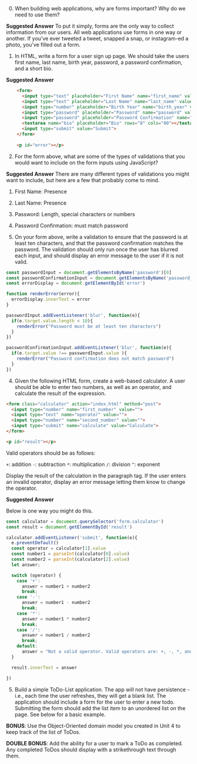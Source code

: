 

0. When building web applications, why are forms important? Why do we need to use them?

**Suggested Answer** To put it simply, forms are the only way to collect information from our users. All web applications use forms in one way or another. If you've ever tweeted a tweet, snapped a snap, or instagram-ed a photo, you've filled out a form.

1. In HTML, write a form for a user sign up page. We should take the users first name, last name, birth year, password, a password confirmation, and a short bio.

**Suggested Answer**

```html
    <form>
      <input type="text" placeholder="First Name" name="first_name" value="">
      <input type="text" placeholder="Last Name" name="last_name" value="">
      <input type="number" placeholder="Birth Year" name="birth_year" value="">
      <input type="password" placeholder="Password" name="password" value="">
      <input type="password" placeholder="Password Confirmation" name="password_confirmation" value="">
      <textarea name="bio" placeholder="Bio" rows="8" cols="80"></textarea>
      <input type="submit" value="Submit">
    </form>
    
    <p id="error"></p>
```

2. For the form above, what are some of the types of validations that you would want to include on the form inputs using JavaScript?

**Suggested Answer** There are many different types of validations you might want to include, but here are a few that probably come to mind.

1. First Name: Presence
2. Last Name: Presence
3. Password: Length, special characters or numbers
4. Password Confirmation: must match password

3. On your form above, write a validation to ensure that the password is at least ten characters, and that the password confirmation matches the password. The validation should only run once the user has blurred each input, and should display an error message to the user if it is not valid.

```javascript
const passwordInput = document.getElementsByName('password')[0]
const passwordConfirmationInput = document.getElementsByName('password_confirmation')[0]
const errorDisplay = document.getElementById('error')

function renderError(error){
  errorDisplay.innerText = error
}

passwordInput.addEventListener('blur', function(e){
  if(e.target.value.length < 10){
    renderError("Password must be at least ten characters")
  }
})

passwordConfirmationInput.addEventListener('blur', function(e){
  if(e.target.value !== passwordInput.value ){
    renderError("Password confirmation does not match password")
  }
})


```

4. Given the following HTML form, create a web-based calculator. A user should be able to enter two numbers, as well as an operator, and calculate the result of the expression.

```html
<form class="calculator" action="index.html" method="post">
  <input type="number" name="first_number" value="">
  <input type="text" name="operator" value="">
  <input type="number" name="second_number" value="">
  <input type="submit" name="calculate" value="Calculate">
</form>

<p id="result"></p>
```

Valid operators should be as follows:

`+`: addition
`-`: subtraction
`*`: multiplication
`/`: division
`^`: exponent

Display the result of the calculation in the paragraph tag. If the user enters an invalid operator, display an error message letting them know to change the operator.

**Suggested Answer**

Below is one way you might do this.

```js
const calculator = document.querySelector('form.calculator')
const result = document.getElementById('result')

calculator.addEventListener('submit', function(e){
  e.preventDefault()
  const operator = calculator[1].value
  const number1 = parseInt(calculator[0].value)
  const number2 = parseInt(calculator[2].value)
  let answer;

  switch (operator) {
    case '+':
      answer = number1 + number2
      break;
    case '-':
      answer = number1 - number2
      break;
    case '*':
      answer = number1 * number2
      break;
    case '/':
      answer = number1 / number2
      break;
    default:
      answer = "Not a valid operator. Valid operators are: +, -, *, and /"
  }

  result.innerText = answer

})
```


5. Build a simple ToDo-List application. The app will not have persistence - i.e., each time the user refreshes, they will get a blank list. The application should include a form for the user to enter a new todo. Submitting the form should add the list item to an unordered list on the page. See below for a basic example.

**BONUS**: Use the Object-Oriented domain model you created in Unit 4 to keep track of the list of ToDos.

**DOUBLE BONUS**: Add the ability for a user to mark a ToDo as completed. Any completed ToDos should display with a strikethrough text through them.
